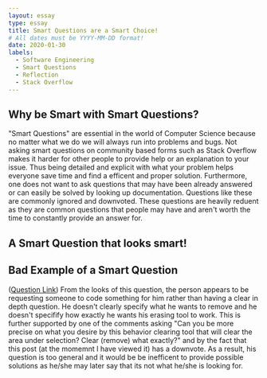```yaml
---
layout: essay
type: essay
title: Smart Questions are a Smart Choice!
# All dates must be YYYY-MM-DD format!
date: 2020-01-30
labels:
  - Software Engineering
  - Smart Questions
  - Reflection
  - Stack Overflow
---
```




## Why be Smart with Smart Questions?

"Smart Questions" are essential in the world of Computer Science because no matter what we do we will always run into problems and bugs. Not asking smart questions on community based forms such as Stack Overflow makes it harder for other people to provide help or an explanation to your issue. Thus being detailed and explicit with what your problem helps everyone save time and find a efficent and proper solution. Furthermore, one does not want to ask questions that may have been already answered or can easily be solved by looking up documentation. Questions like these are commonly ignored and downvoted. These questions are heavily reduent as they are common questions that people may have and aren't worth the time to constantly provide an answer for.


## A Smart Question that looks smart!



## Bad Example of a Smart Question 
(<a href="https://stackoverflow.com/questions/59998498/is-there-any-clearing-tool-in-google-map-api-which-deletes-all-the-shapes-coming">Question Link</a>)
From the looks of this question, the person appears to be requesting someone to code something for him rather than having a clear in depth question. He doesn't clearly specify what he wants to remove and he doesn't specifify how exactly he wants his erasing tool to work. This is further supported by one of the comments asking "Can you be more precise on what you desire by this behavior clearing tool that will clear the area under selection? Clear (remove) what exactly?" and by the fact that this post (at the momemnt I have viewed it) has a downvote. As a result, his question is too general and it would be be inefficent to provide possible solutions as he/she may later say that its not what he/she is looking for.